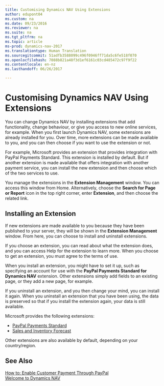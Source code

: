 ```yaml
---
title: Customising Dynamics NAV Using Extensions
author: edupont04
ms.custom: na
ms.date: 09/23/2016
ms.reviewer: na
ms.suite: na
ms.tgt_pltfrm: na
ms.topic: article
ms-prod: dynamics-nav-2017
ms.translationtype: Human Translation
ms.sourcegitcommit: 51adfb3588099c496f0946ff71da5c6fe518f070
ms.openlocfilehash: 7088b821a48f3d1ef6161c03cd485472c97f9f22
ms.contentlocale: en-nz
ms.lasthandoff: 06/26/2017

---
```


# <a name="customizing-dynamics-nav-using-extensions"></a>Customising Dynamics NAV Using Extensions
You can change Dynamics NAV by installing extensions that add functionality, change behaviour, or give you access to new online services, for example.
When you first launch Dynamics NAV, some extensions are already installed for you. Over time, more extensions can be made available to you, and you can then choose if you want to use the extension or not.

For example, Microsoft provides an extension that provides integration with PayPal Payments Standard. This extension is installed by default.
But if another extension is made available that offers integration with another payment service, you can install the new extension and then choose which of the two services to use.  

You manage the extensions in the **Extension Management** window. You can access this window from Home. Alternatively, choose the **Search for Page or Report** icon in the top right corner, enter **Extension**, and then choose the related link.   

## <a name="installing-an-extension"></a>Installing an Extension
If new extensions are made available to you because they have been published to your server, they will be shown in the **Extension Management** window. From here, you can choose to install and uninstall extensions.  

If you choose an extension, you can read about what the extension does, and you can access Help for the extension to learn more. When you choose to get an extension, you must agree to the terms of use.  

When you install an extension, you might have to set it up, such as specifying an account for use with the **PayPal Payments Standard for Dynamics NAV** extension.
Other extensions simply add fields to an existing page, or they add a new page, for example.   

If you uninstall an extension, and you then change your mind, you can install it again. When you uninstall an extension that you have been using, the data is preserved so that if you install the extension again, your data is still available.  

Microsoft provides the following extensions:  
- [PayPal Payments Standard](ui-extensions-paypal-payments-standard.md)  
- [Sales and Inventory Forecast](ui-extensions-sales-forecast.md)  

Other extensions are also available by default, depending on your country/region.

## <a name="see-also"></a>See Also  
[How to: Enable Customer Payment Through PayPal](sales-how-enable-customer-payments-paypal.md)  
[Welcome to Dynamics NAV](across-get-started.md)  

